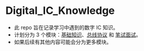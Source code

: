 # Digital_IC_Knowledge

- 此 repo 旨在记录学习中遇到的数字 IC 知识。
- 计划分为 3 个模块：[基础知识](基础知识.md)、[总线协议](总线协议.md) 和 [笔试面试](笔试面试.md)。
- 如果后续有其他内容可能会分为更多模块。
